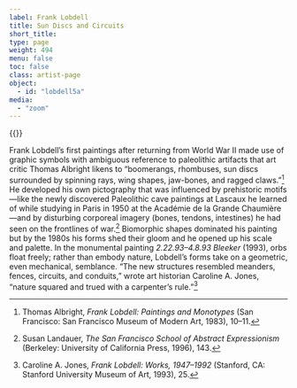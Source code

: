 ```yaml
---
label: Frank Lobdell
title: Sun Discs and Circuits
short_title:
type: page
weight: 494
menu: false
toc: false
class: artist-page
object:
  - id: "lobdell5a"
media:
  - "zoom"
---
```

{{<q-figure id="lobdell5a">}}

Frank Lobdell’s first paintings after returning from World War II made use of graphic symbols with ambiguous reference to paleolithic artifacts that art critic Thomas Albright likens to “boomerangs, rhombuses, sun discs surrounded by spinning rays, wing shapes, jaw-bones, and ragged claws.”[^1] He developed his own pictography that was influenced by prehistoric motifs—like the newly discovered Paleolithic cave paintings at Lascaux he learned of while studying in Paris in 1950 at the Académie de la Grande Chaumière—and by disturbing corporeal imagery (bones, tendons, intestines) he had seen on the frontlines of war.[^2] Biomorphic shapes dominated his painting but by the 1980s his forms shed their gloom and he opened up his scale and palette. In the monumental painting *2.22.93–4.8.93 Bleeker* (1993), orbs float freely; rather than embody nature, Lobdell’s forms take on a geometric, even mechanical, semblance. “The new structures resembled meanders, fences, circuits, and conduits,” wrote art historian Caroline A. Jones, “nature squared and trued with a carpenter’s rule.”[^3]

[^1]: Thomas Albright, *Frank Lobdell: Paintings and Monotypes* (San Francisco: San Francisco Museum of Modern Art, 1983), 10–11.

[^2]: Susan Landauer, *The San Francisco School of Abstract Expressionism* (Berkeley: University of California Press, 1996), 143.

[^3]: Caroline A. Jones, *Frank Lobdell: Works, 1947–1992* (Stanford, CA: Stanford University Museum of Art, 1993), 25.
